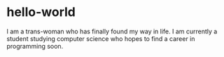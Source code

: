 # hello-world
I am a trans-woman who has finally found my way in life.
I am currently a student studying computer science who
hopes to find a career in programming soon.
